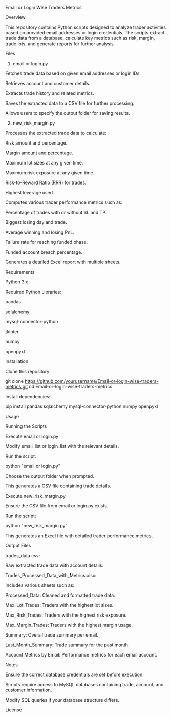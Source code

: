 Email or Login Wise Traders Metrics

Overview

This repository contains Python scripts designed to analyze trader activities based on provided email addresses or login credentials. The scripts extract trade data from a database, calculate key metrics such as risk, margin, trade lots, and generate reports for further analysis.

Files

1. email or login.py

Fetches trade data based on given email addresses or login IDs.

Retrieves account and customer details.

Extracts trade history and related metrics.

Saves the extracted data to a CSV file for further processing.

Allows users to specify the output folder for saving results.

2. new_risk_margin.py

Processes the extracted trade data to calculate:

Risk amount and percentage.

Margin amount and percentage.

Maximum lot sizes at any given time.

Maximum risk exposure at any given time.

Risk-to-Reward Ratio (RRR) for trades.

Highest leverage used.

Computes various trader performance metrics such as:

Percentage of trades with or without SL and TP.

Biggest losing day and trade.

Average winning and losing PnL.

Failure rate for reaching funded phase.

Funded account breach percentage.

Generates a detailed Excel report with multiple sheets.

Requirements

Python 3.x

Required Python Libraries:

pandas

sqlalchemy

mysql-connector-python

tkinter

numpy

openpyxl

Installation

Clone this repository:

git clone https://github.com/yourusername/Email-or-login-wise-traders-metrics.git
cd Email-or-login-wise-traders-metrics

Install dependencies:

pip install pandas sqlalchemy mysql-connector-python numpy openpyxl

Usage

Running the Scripts

Execute email or login.py

Modify email_list or login_list with the relevant details.

Run the script:

python "email or login.py"

Choose the output folder when prompted.

This generates a CSV file containing trade details.

Execute new_risk_margin.py

Ensure the CSV file from email or login.py exists.

Run the script:

python "new_risk_margin.py"

This generates an Excel file with detailed trader performance metrics.

Output Files

trades_data.csv:

Raw extracted trade data with account details.

Trades_Processed_Data_with_Metrics.xlsx:

Includes various sheets such as:

Processed_Data: Cleaned and formatted trade data.

Max_Lot_Trades: Traders with the highest lot sizes.

Max_Risk_Trades: Traders with the highest risk exposure.

Max_Margin_Trades: Traders with the highest margin usage.

Summary: Overall trade summary per email.

Last_Month_Summary: Trade summary for the past month.

Account Metrics by Email: Performance metrics for each email account.

Notes

Ensure the correct database credentials are set before execution.

Scripts require access to MySQL databases containing trade, account, and customer information.

Modify SQL queries if your database structure differs.

License
